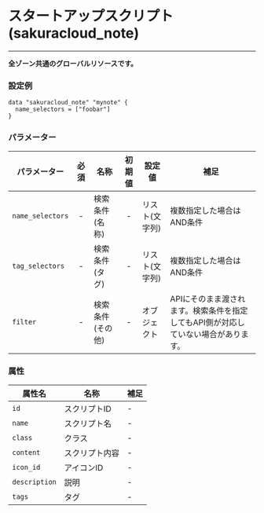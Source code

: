 # スタートアップスクリプト(sakuracloud_note)

---

**全ゾーン共通のグローバルリソースです。**

### 設定例

```hcl
data "sakuracloud_note" "mynote" {
  name_selectors = ["foobar"]
}
```

### パラメーター

|パラメーター         |必須  |名称                |初期値     |設定値                    |補足                                          |
|-------------------|:---:|--------------------|:--------:|------------------------|----------------------------------------------|
| `name_selectors`  | -   | 検索条件(名称)      | -        | リスト(文字列)           | 複数指定した場合はAND条件  |
| `tag_selectors`   | -   | 検索条件(タグ)      | -        | リスト(文字列)           | 複数指定した場合はAND条件  |
| `filter`          | -   | 検索条件(その他)    | -        | オブジェクト             | APIにそのまま渡されます。検索条件を指定してもAPI側が対応していない場合があります。 |


### 属性

|属性名                | 名称                    | 補足                                        |
|---------------------|------------------------|--------------------------------------------|
| `id`                | スクリプトID             | -                                          |
| `name`              | スクリプト名           | - |
| `class`             | クラス                | - |
| `content`           | スクリプト内容         | - |
| `icon_id`           | アイコンID         | - |
| `description`       | 説明  | - |
| `tags`              | タグ | - |


